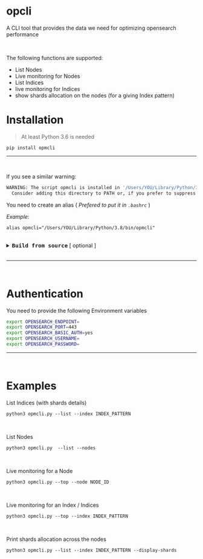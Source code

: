 # opcli

A CLI tool that provides the data we need for optimizing opensearch performance

<br>

The following functions are supported:
- List Nodes
- Live monitoring for Nodes
- List Indices
- live monitoring for Indices
- show shards allocation on the nodes (for a giving Index pattern)


# Installation

> At least Python 3.6 is needed

```
pip install opmcli
```

---

<br>

If you see a similar warning:
```bash
WARNING: The script opmcli is installed in '/Users/YOU/Library/Python/3.8/bin' which is not on PATH.
  Consider adding this directory to PATH or, if you prefer to suppress this warning, use --no-warn-script-location.
```

You need to create an alias ( _Prefered to put it in `.bashrc`_ )

_Example:_

```
alias opmcli="/Users/YOU/Library/Python/3.8/bin/opmcli"
```

<br>

<details>
    <summary>
        <b style="font-size:17px"> <code>Build from source</code></b> [ optional ]
    </summary>
    <br>

``` bash
python setup.py sdist bdist_wheel

mv dist/opmcli-0.0.1-py2-none-any.whl dist/opmcli-0.0.1-py36-none-any.whl

pip3 install dist/opmcli-0.0.1-py36-none-any.whl
```

<br>  
</details>

<br>



---

<br>

# Authentication

You need to provide the following Environment variables

```bash
export OPENSEARCH_ENDPOINT=
export OPENSEARCH_PORT=443
export OPENSEARCH_BASIC_AUTH=yes
export OPENSEARCH_USERNAME=
export OPENSEARCH_PASSWORD=
```

---

<br>

# Examples


List Indices (with shards details)

```
python3 opmcli.py --list --index INDEX_PATTERN
```

<br>

List Nodes

```
python3 opmcli.py  --list --nodes
```

<br>

Live monitoring for a Node

```
python3 opmcli.py --top --node NODE_ID
```

<br>

Live monitoring for an Index / Indices

```
python3 opmcli.py --top --index INDEX_PATTERN
```


<br>

Print shards allocation across the nodes

```
python3 opmcli.py --list --index INDEX_PATTERN --display-shards
```
